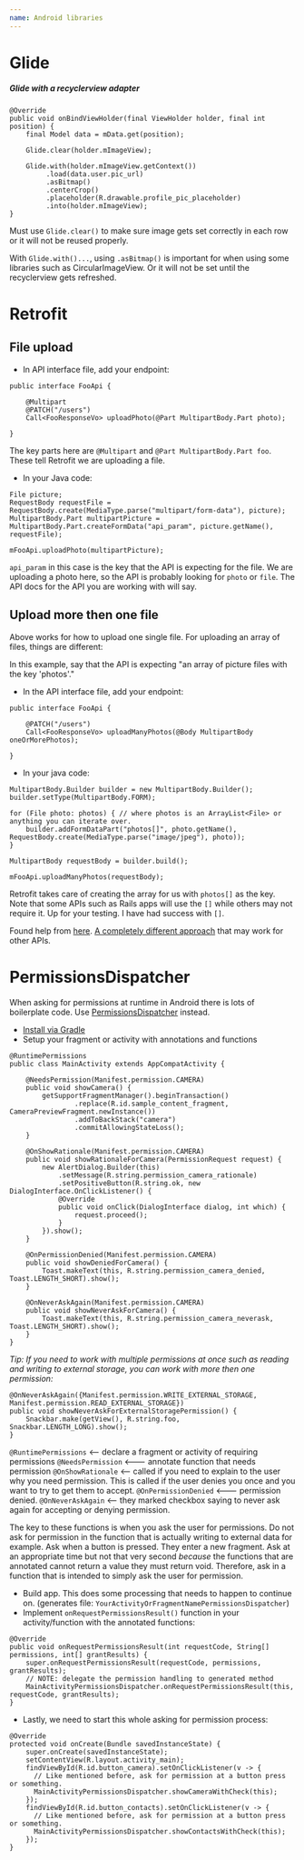 ```yaml
---
name: Android libraries
---
```


# Glide

##### Glide with a recyclerview adapter

```
@Override
public void onBindViewHolder(final ViewHolder holder, final int position) {
    final Model data = mData.get(position);

    Glide.clear(holder.mImageView);

    Glide.with(holder.mImageView.getContext())
         .load(data.user.pic_url)
         .asBitmap()
         .centerCrop()
         .placeholder(R.drawable.profile_pic_placeholder)
         .into(holder.mImageView);
}
```

Must use `Glide.clear()` to make sure image gets set correctly in each row or it will not be reused properly.

With `Glide.with()...`, using `.asBitmap()` is important for when using some libraries such as CircularImageView. Or it will not be set until the recyclerview gets refreshed.

# Retrofit

## File upload

* In API interface file, add your endpoint:

```
public interface FooApi {

    @Multipart
    @PATCH("/users")
    Call<FooResponseVo> uploadPhoto(@Part MultipartBody.Part photo);

}
```

The key parts here are `@Multipart` and `@Part MultipartBody.Part foo`. These tell Retrofit we are uploading a file.

* In your Java code:

```
File picture;
RequestBody requestFile = RequestBody.create(MediaType.parse("multipart/form-data"), picture);
MultipartBody.Part multipartPicture = MultipartBody.Part.createFormData("api_param", picture.getName(), requestFile);

mFooApi.uploadPhoto(multipartPicture);
```

`api_param` in this case is the key that the API is expecting for the file. We are uploading a photo here, so the API is probably looking for `photo` or `file`. The API docs for the API you are working with will say.

## Upload more then one file

Above works for how to upload one single file. For uploading an array of files, things are different:

In this example, say that the API is expecting "an array of picture files with the key 'photos'."

* In the API interface file, add your endpoint:

```
public interface FooApi {

    @PATCH("/users")
    Call<FooResponseVo> uploadManyPhotos(@Body MultipartBody oneOrMorePhotos);

}
```

* In your java code:

```
MultipartBody.Builder builder = new MultipartBody.Builder();
builder.setType(MultipartBody.FORM);

for (File photo: photos) { // where photos is an ArrayList<File> or anything you can iterate over.
    builder.addFormDataPart("photos[]", photo.getName(), RequestBody.create(MediaType.parse("image/jpeg"), photo));
}

MultipartBody requestBody = builder.build();

mFooApi.uploadManyPhotos(requestBody);
```

Retrofit takes care of creating the array for us with `photos[]` as the key. Note that some APIs such as Rails apps will use the `[]` while others may not require it. Up for your testing. I have had success with `[]`.

Found help from [here](http://stackoverflow.com/a/32275127/1486374). [A completely different approach](http://stackoverflow.com/a/34239432/1486374) that may work for other APIs.

# PermissionsDispatcher

When asking for permissions at runtime in Android there is lots of boilerplate code. Use [PermissionsDispatcher](https://github.com/hotchemi/PermissionsDispatcher) instead.

* [Install via Gradle](https://github.com/hotchemi/PermissionsDispatcher#download)
* Setup your fragment or activity with annotations and functions

```
@RuntimePermissions
public class MainActivity extends AppCompatActivity {

    @NeedsPermission(Manifest.permission.CAMERA)
    public void showCamera() {
        getSupportFragmentManager().beginTransaction()
                .replace(R.id.sample_content_fragment, CameraPreviewFragment.newInstance())
                .addToBackStack("camera")
                .commitAllowingStateLoss();
    }

    @OnShowRationale(Manifest.permission.CAMERA)
    public void showRationaleForCamera(PermissionRequest request) {
        new AlertDialog.Builder(this)
            .setMessage(R.string.permission_camera_rationale)
            .setPositiveButton(R.string.ok, new DialogInterface.OnClickListener() {
            @Override
            public void onClick(DialogInterface dialog, int which) {
                request.proceed();
            }
        }).show();
    }

    @OnPermissionDenied(Manifest.permission.CAMERA)
    public void showDeniedForCamera() {
        Toast.makeText(this, R.string.permission_camera_denied, Toast.LENGTH_SHORT).show();
    }

    @OnNeverAskAgain(Manifest.permission.CAMERA)
    public void showNeverAskForCamera() {
        Toast.makeText(this, R.string.permission_camera_neverask, Toast.LENGTH_SHORT).show();
    }
}
```

*Tip: If you need to work with multiple permissions at once such as reading and writing to external storage, you can work with more then one permission:*

```
@OnNeverAskAgain({Manifest.permission.WRITE_EXTERNAL_STORAGE, Manifest.permission.READ_EXTERNAL_STORAGE})
public void showNeverAskForExternalStoragePermission() {
    Snackbar.make(getView(), R.string.foo, Snackbar.LENGTH_LONG).show();
}
```

`@RuntimePermissions` <-- declare a fragment or activity of requiring permissions
`@NeedsPermission` <--- annotate function that needs permission
`@OnShowRationale` <-- called if you need to explain to the user why you need permission. This is called if the user denies you once and you want to try to get them to accept.
`@OnPermissionDenied` <--- permission denied.
`@OnNeverAskAgain` <-- they marked checkbox saying to never ask again for accepting or denying permission.

The key to these functions is when you ask the user for permissions. Do not ask for permission in the function that is actually writing to external data for example. Ask when a button is pressed. They enter a new fragment. Ask at an appropriate time but not that very second *because* the functions that are annotated cannot return a value they must return void. Therefore, ask in a function that is intended to simply ask the user for permission.

* Build app. This does some processing that needs to happen to continue on. (generates file: `YourActivityOrFragmentNamePermissionsDispatcher`)
* Implement `onRequestPermissionsResult()` function in your activity/function with the annotated functions:

```
@Override
public void onRequestPermissionsResult(int requestCode, String[] permissions, int[] grantResults) {
    super.onRequestPermissionsResult(requestCode, permissions, grantResults);
    // NOTE: delegate the permission handling to generated method
    MainActivityPermissionsDispatcher.onRequestPermissionsResult(this, requestCode, grantResults);
}
```

* Lastly, we need to start this whole asking for permission process:

```
@Override
protected void onCreate(Bundle savedInstanceState) {
    super.onCreate(savedInstanceState);
    setContentView(R.layout.activity_main);
    findViewById(R.id.button_camera).setOnClickListener(v -> {
      // Like mentioned before, ask for permission at a button press or something.
      MainActivityPermissionsDispatcher.showCameraWithCheck(this);
    });
    findViewById(R.id.button_contacts).setOnClickListener(v -> {
      // Like mentioned before, ask for permission at a button press or something.
      MainActivityPermissionsDispatcher.showContactsWithCheck(this);
    });
}
```
